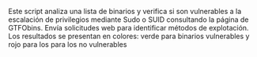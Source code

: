 Este script analiza una lista de binarios y verifica si son vulnerables a la escalación de privilegios mediante Sudo o SUID consultando la página de GTFObins. Envía solicitudes web para identificar métodos de explotación. Los resultados se presentan en colores: verde para binarios vulnerables y rojo para los para los no vulnerables
